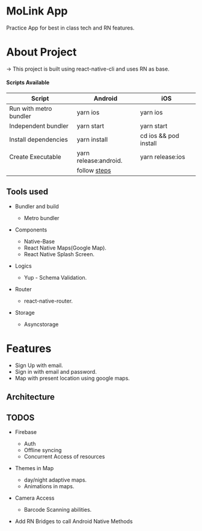 # MoLink App

Practice App for best in class tech and RN features.

# About Project

-> This project is built using react-native-cli and uses RN as base.

#### Scripts Available

| Script                 |                Android |  iOS      |
|------------------------|------------------------|-----------|
| Run with metro bundler |  yarn ios              |  yarn ios |
| Independent bundler    | yarn start             |  yarn start |
| Install dependencies   | yarn install           |  cd ios && pod install |
| Create Executable      | yarn release:android.  | yarn release:ios |
|                        | follow [steps](https://reactnative.dev/docs/signed-apk-android)

## Tools used

* Bundler and build
  * Metro bundler
* Components
  * Native-Base 
  * React Native Maps(Google Map).
  * React Native Splash Screen.

* Logics
  * Yup - Schema Validation.
  
* Router
  * react-native-router.
  
* Storage
  * Asyncstorage

# Features
* Sign Up with email.
* Sign in with email and password.
* Map with present location using google maps.



## Architecture
  

## TODOS

* Firebase
  * Auth
  * Offline syncing
  * Concurrent Access of resources

* Themes in Map
  * day/night adaptive maps.
  * Animations in maps.
  
* Camera Access
  * Barcode Scanning abilities.
  
* Add RN Bridges to call Android Native Methods

